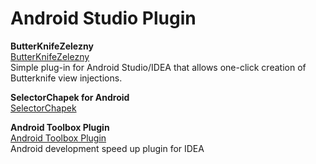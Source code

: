 # Android Studio Plugin

**ButterKnifeZelezny**  
[ButterKnifeZelezny](https://github.com/inmite/android-butterknife-zelezny)  
Simple plug-in for Android Studio/IDEA that allows one-click creation of Butterknife view injections.

**SelectorChapek for Android**  
[SelectorChapek](https://github.com/inmite/android-selector-chapek)


**Android Toolbox Plugin**  
[Android Toolbox Plugin](https://github.com/idamobile/android-toolbox-plugin)  
Android development speed up plugin for IDEA